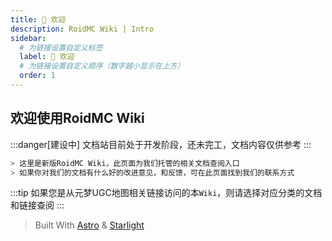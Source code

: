 ```yaml
---
title: 👋 欢迎
description: RoidMC Wiki | Intro
sidebar:
  # 为链接设置自定义标签
  label: 👋 欢迎
  # 为链接设置自定义顺序（数字越小显示在上方）
  order: 1
---
```


## 欢迎使用RoidMC Wiki

:::danger[建设中]
文档站目前处于开发阶段，还未完工，文档内容仅供参考
:::

```bash title="前言"
> 这里是新版RoidMC Wiki，此页面为我们托管的相关文档查阅入口
> 如果你对我们的文档有什么好的改进意见，和反馈，可在此页面找到我们的联系方式
```

:::tip
如果您是从元梦UGC地图相关链接访问的本`Wiki`，则请选择对应分类的文档和链接查阅
:::

> Built With [Astro](https://astro.build/) & [Starlight](https://github.com/withastro/starlight)
